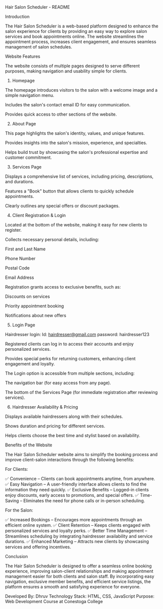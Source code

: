 Hair Salon Scheduler - README

Introduction

The Hair Salon Scheduler is a web-based platform designed to enhance the salon experience for clients by providing an easy way to explore salon services and book appointments online. The website streamlines the appointment process, increases client engagement, and ensures seamless management of salon schedules.

Website Features

The website consists of multiple pages designed to serve different purposes, making navigation and usability simple for clients.

1. Homepage

The homepage introduces visitors to the salon with a welcome image and a simple navigation menu.

Includes the salon's contact email ID for easy communication.

Provides quick access to other sections of the website.

2. About Page

This page highlights the salon's identity, values, and unique features.

Provides insights into the salon's mission, experience, and specialties.

Helps build trust by showcasing the salon's professional expertise and customer commitment.

3. Services Page

Displays a comprehensive list of services, including pricing, descriptions, and durations.

Features a "Book" button that allows clients to quickly schedule appointments.

Clearly outlines any special offers or discount packages.

4. Client Registration & Login

Located at the bottom of the website, making it easy for new clients to register.

Collects necessary personal details, including:

First and Last Name

Phone Number

Postal Code

Email Address

Registration grants access to exclusive benefits, such as:

Discounts on services

Priority appointment booking

Notifications about new offers

5. Login Page

Hairdresser login:
Id: hairdresser@gmail.com
password: hairdresser123

Registered clients can log in to access their accounts and enjoy personalized services.

Provides special perks for returning customers, enhancing client engagement and loyalty.

The Login option is accessible from multiple sections, including:

The navigation bar (for easy access from any page).

The bottom of the Services Page (for immediate registration after reviewing services).

6. Hairdresser Availability & Pricing

Displays available hairdressers along with their schedules.

Shows duration and pricing for different services.

Helps clients choose the best time and stylist based on availability.

Benefits of the Website

The Hair Salon Scheduler website aims to simplify the booking process and improve client-salon interactions through the following benefits:

For Clients:

✅ Convenience – Clients can book appointments anytime, from anywhere.
✅ Easy Navigation – A user-friendly interface allows clients to find the information they need quickly.
✅ Exclusive Benefits – Logged-in clients enjoy discounts, early access to promotions, and special offers.
✅ Time-Saving – Eliminates the need for phone calls or in-person scheduling.

For the Salon:

✅ Increased Bookings – Encourages more appointments through an efficient online system.
✅ Client Retention – Keeps clients engaged with personalized services and loyalty perks.
✅ Better Time Management – Streamlines scheduling by integrating hairdresser availability and service durations.
✅ Enhanced Marketing – Attracts new clients by showcasing services and offering incentives.

Conclusion

The Hair Salon Scheduler is designed to offer a seamless online booking experience, improving salon-client relationships and making appointment management easier for both clients and salon staff. By incorporating easy navigation, exclusive member benefits, and efficient service listings, the platform ensures a smooth and satisfying experience for everyone.

Developed By: Dhruv
Technology Stack: HTML, CSS, JavaScript 
Purpose: Web Development Course at Conestoga College

